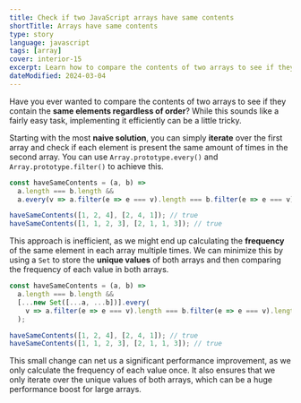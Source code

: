```yaml
---
title: Check if two JavaScript arrays have same contents
shortTitle: Arrays have same contents
type: story
language: javascript
tags: [array]
cover: interior-15
excerpt: Learn how to compare the contents of two arrays to see if they contain the same elements regardless of order.
dateModified: 2024-03-04
---
```


Have you ever wanted to compare the contents of two arrays to see if they contain the **same elements regardless of order**? While this sounds like a fairly easy task, implementing it efficiently can be a little tricky.

Starting with the most **naive solution**, you can simply **iterate** over the first array and check if each element is present the same amount of times in the second array. You can use `Array.prototype.every()` and `Array.prototype.filter()` to achieve this.

```js
const haveSameContents = (a, b) =>
  a.length === b.length &&
  a.every(v => a.filter(e => e === v).length === b.filter(e => e === v).length);

haveSameContents([1, 2, 4], [2, 4, 1]); // true
haveSameContents([1, 1, 2, 3], [2, 1, 1, 3]); // true
```

This approach is inefficient, as we might end up calculating the **frequency** of the same element in each array multiple times. We can minimize this by using a `Set` to store the **unique values** of both arrays and then comparing the frequency of each value in both arrays.

```js
const haveSameContents = (a, b) =>
  a.length === b.length &&
  [...new Set([...a, ...b])].every(
    v => a.filter(e => e === v).length === b.filter(e => e === v).length
  );

haveSameContents([1, 2, 4], [2, 4, 1]); // true
haveSameContents([1, 1, 2, 3], [2, 1, 1, 3]); // true
```

This small change can net us a significant performance improvement, as we only calculate the frequency of each value once. It also ensures that we only iterate over the unique values of both arrays, which can be a huge performance boost for large arrays.
